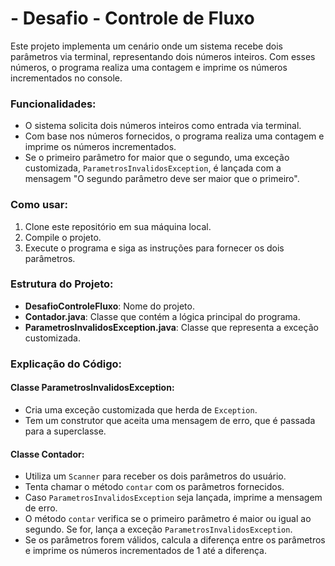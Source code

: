 <h1>- Desafio - Controle de Fluxo </h1>

<p>Este projeto implementa um cenário onde um sistema recebe dois parâmetros via terminal, representando dois números inteiros. Com esses números, o programa realiza uma contagem e imprime os números incrementados no console.</p>

<h3>Funcionalidades:</h3>
<ul>
  <li>O sistema solicita dois números inteiros como entrada via terminal.</li>
  <li>Com base nos números fornecidos, o programa realiza uma contagem e imprime os números incrementados.</li>
  <li>Se o primeiro parâmetro for maior que o segundo, uma exceção customizada, <code>ParametrosInvalidosException</code>, é lançada com a mensagem "O segundo parâmetro deve ser maior que o primeiro".</li>
</ul>

<h3>Como usar:</h3>
<ol>
  <li>Clone este repositório em sua máquina local.</li>
  <li>Compile o projeto.</li>
  <li>Execute o programa e siga as instruções para fornecer os dois parâmetros.</li>
</ol>

<h3>Estrutura do Projeto:</h3>
<ul>
  <li><strong>DesafioControleFluxo</strong>: Nome do projeto.</li>
  <li><strong>Contador.java</strong>: Classe que contém a lógica principal do programa.</li>
  <li><strong>ParametrosInvalidosException.java</strong>: Classe que representa a exceção customizada.</li>
</ul>

<h3>Explicação do Código:</h3>

<h4>Classe ParametrosInvalidosException:</h4>
<ul>
  <li>Cria uma exceção customizada que herda de <code>Exception</code>.</li>
  <li>Tem um construtor que aceita uma mensagem de erro, que é passada para a superclasse.</li>
</ul>

<h4>Classe Contador:</h4>
<ul>
  <li>Utiliza um <code>Scanner</code> para receber os dois parâmetros do usuário.</li>
  <li>Tenta chamar o método <code>contar</code> com os parâmetros fornecidos.</li>
  <li>Caso <code>ParametrosInvalidosException</code> seja lançada, imprime a mensagem de erro.</li>
  <li>O método <code>contar</code> verifica se o primeiro parâmetro é maior ou igual ao segundo. Se for, lança a exceção <code>ParametrosInvalidosException</code>.</li>
  <li>Se os parâmetros forem válidos, calcula a diferença entre os parâmetros e imprime os números incrementados de 1 até a diferença.</li>
</ul>
